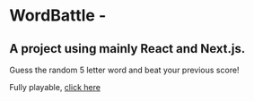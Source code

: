 # WordBattle -

## A project using mainly React and Next.js. 

Guess the random 5 letter word and beat your previous score!

Fully playable, [click here](https://wordbattles.vercel.app/)
